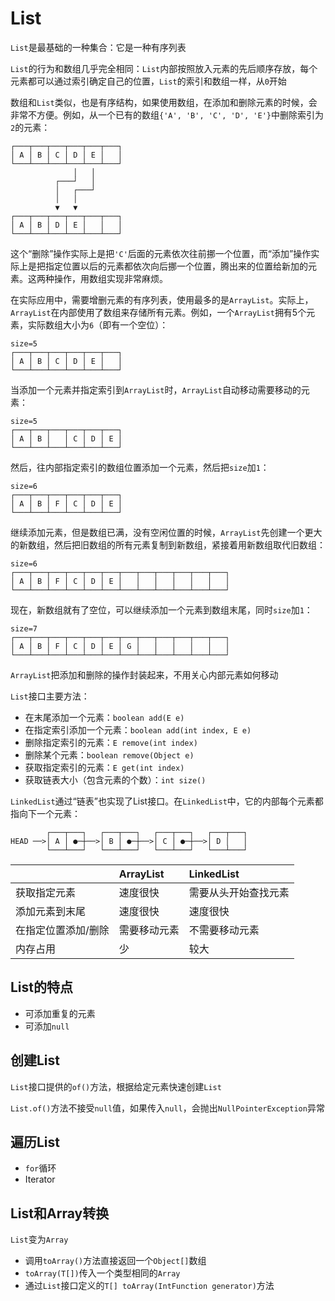 # List

`List`是最基础的一种集合：它是一种有序列表

`List`的行为和数组几乎完全相同：`List`内部按照放入元素的先后顺序存放，每个元素都可以通过索引确定自己的位置，`List`的索引和数组一样，从`0`开始



数组和`List`类似，也是有序结构，如果使用数组，在添加和删除元素的时候，会非常不方便。例如，从一个已有的数组`{'A', 'B', 'C', 'D', 'E'}`中删除索引为`2`的元素：

```ascii
┌───┬───┬───┬───┬───┬───┐
│ A │ B │ C │ D │ E │   │
└───┴───┴───┴───┴───┴───┘
              │   │
          ┌───┘   │
          │   ┌───┘
          │   │
          ▼   ▼
┌───┬───┬───┬───┬───┬───┐
│ A │ B │ D │ E │   │   │
└───┴───┴───┴───┴───┴───┘
```

这个“删除”操作实际上是把`'C'`后面的元素依次往前挪一个位置，而“添加”操作实际上是把指定位置以后的元素都依次向后挪一个位置，腾出来的位置给新加的元素。这两种操作，用数组实现非常麻烦。

在实际应用中，需要增删元素的有序列表，使用最多的是`ArrayList`。实际上，`ArrayList`在内部使用了数组来存储所有元素。例如，一个`ArrayList`拥有5个元素，实际数组大小为`6`（即有一个空位）：

```ascii
size=5
┌───┬───┬───┬───┬───┬───┐
│ A │ B │ C │ D │ E │   │
└───┴───┴───┴───┴───┴───┘
```

当添加一个元素并指定索引到`ArrayList`时，`ArrayList`自动移动需要移动的元素：

```ascii
size=5
┌───┬───┬───┬───┬───┬───┐
│ A │ B │   │ C │ D │ E │
└───┴───┴───┴───┴───┴───┘
```

然后，往内部指定索引的数组位置添加一个元素，然后把`size`加`1`：

```ascii
size=6
┌───┬───┬───┬───┬───┬───┐
│ A │ B │ F │ C │ D │ E │
└───┴───┴───┴───┴───┴───┘
```

继续添加元素，但是数组已满，没有空闲位置的时候，`ArrayList`先创建一个更大的新数组，然后把旧数组的所有元素复制到新数组，紧接着用新数组取代旧数组：

```ascii
size=6
┌───┬───┬───┬───┬───┬───┬───┬───┬───┬───┬───┬───┐
│ A │ B │ F │ C │ D │ E │   │   │   │   │   │   │
└───┴───┴───┴───┴───┴───┴───┴───┴───┴───┴───┴───┘
```

现在，新数组就有了空位，可以继续添加一个元素到数组末尾，同时`size`加`1`：

```ascii
size=7
┌───┬───┬───┬───┬───┬───┬───┬───┬───┬───┬───┬───┐
│ A │ B │ F │ C │ D │ E │ G │   │   │   │   │   │
└───┴───┴───┴───┴───┴───┴───┴───┴───┴───┴───┴───┘
```



`ArrayList`把添加和删除的操作封装起来，不用关心内部元素如何移动

`List`接口主要方法：

- 在末尾添加一个元素：`boolean add(E e)`
- 在指定索引添加一个元素：`boolean add(int index, E e)`
- 删除指定索引的元素：`E remove(int index)`
- 删除某个元素：`boolean remove(Object e)`
- 获取指定索引的元素：`E get(int index)`
- 获取链表大小（包含元素的个数）：`int size()`



`LinkedList`通过“链表”也实现了List接口。在`LinkedList`中，它的内部每个元素都指向下一个元素：

```ascii
        ┌───┬───┐   ┌───┬───┐   ┌───┬───┐   ┌───┬───┐
HEAD ──>│ A │ ●─┼──>│ B │ ●─┼──>│ C │ ●─┼──>│ D │   │
        └───┴───┘   └───┴───┘   └───┴───┘   └───┴───┘
```



|                     | ArrayList    | LinkedList           |
| :------------------ | :----------- | :------------------- |
| 获取指定元素        | 速度很快     | 需要从头开始查找元素 |
| 添加元素到末尾      | 速度很快     | 速度很快             |
| 在指定位置添加/删除 | 需要移动元素 | 不需要移动元素       |
| 内存占用            | 少           | 较大                 |



## List的特点

+ 可添加重复的元素
+ 可添加`null`



## 创建List

`List`接口提供的`of()`方法，根据给定元素快速创建`List`

`List.of()`方法不接受`null`值，如果传入`null`，会抛出`NullPointerException`异常



## 遍历List

+ `for`循环
+ Iterator



## List和Array转换

`List`变为`Array`

+ 调用`toArray()`方法直接返回一个`Object[]`数组
+ `toArray(T[])`传入一个类型相同的`Array`
+ 通过`List`接口定义的`T[] toArray(IntFunction generator)`方法







